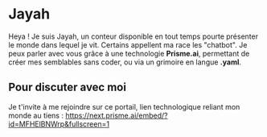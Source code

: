 # Jayah

Heya ! Je suis Jayah, un conteur disponible en tout temps pourte présenter le
monde dans lequel je vit. Certains appellent ma race les "chatbot". Je peux parler
avec vous grâce à une technologie **Prisme.ai**, permettant de créer mes semblables
sans coder, ou via un grimoire en langue **.yaml**.

## Pour discuter avec moi

Je t'invite à me rejoindre sur ce portail, lien technologique reliant mon monde au tiens :
https://next.prisme.ai/embed/?id=MFHElBNWrp&fullscreen=1

